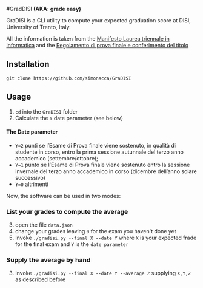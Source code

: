 #GradDISI
**(AKA: grade easy)**

GraDISI is a CLI utility to compute your expected graduation score at DISI,
University of Trento, Italy.

All the information is taken from the [Manifesto Laurea triennale in informatica](http://web.unitn.it/files/download/38715/man-lt-inf_0.pdf) and the [Regolamento di prova finale e conferimento del titolo](http://web.unitn.it/files/download/38584/disicorretta_0.pdf)

## Installation

```
git clone https://github.com/simonacca/GraDISI
```

## Usage

1. `cd` into the `GraDISI` folder
2. Calculate the `Y` date parameter (see below)

#### The Date parameter

* `Y=2` punti se l’Esame di Prova finale viene sostenuto, in qualità di studente in corso, entro la prima sessione autunnale del terzo anno accademico (settembre/ottobre);
* `Y=1` punto se l’Esame di Prova finale viene sostenuto entro la sessione invernale del terzo anno
accademico in corso (dicembre dell’anno solare successivo)
* `Y=0` altrimenti

Now, the software can be used in two modes:

### List your grades to compute the average

3. open the file `data.json`
4. change your grades leaving `0` for the exam you haven't done yet
5. Invoke `./gradisi.py --final X --date Y` where `X` is your expected frade for the final exam and `Y` is the `date parameter`


### Supply the average by hand

3. Invoke `./gradisi.py --final X --date Y --average Z` supplying `X,Y,Z` as described before
